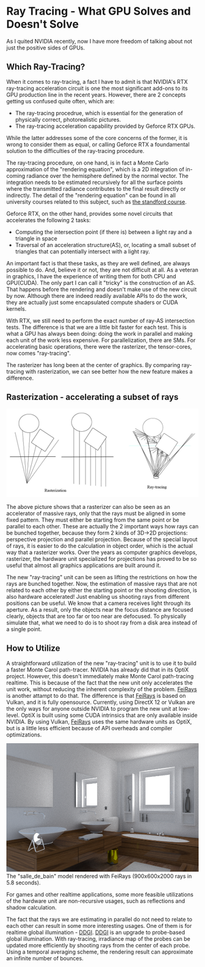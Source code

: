 # Ray Tracing - What GPU Solves and Doesn't Solve

As I quited NVIDIA recently, now I have more freedom of talking about not just the positive sides of GPUs.

## Which Ray-Tracing?

When it comes to ray-tracing, a fact I have to admit is that NVIDIA's RTX ray-tracing acceleration circuit is one the most significant add-ons to its GPU production line in the recent years. However, there are 2 concepts getting us confused quite often, which are:

* The ray-tracing procedrue, which is essential for the generation of physically correct, photorealistic pictures.
* The ray-tracing acceleration capability provided by Geforce RTX GPUs.

While the latter addresses some of the core concerns of the former, it is wrong to consider them as equal, or calling Geforce RTX a foundamental solution to the difficulties of the ray-tracing procedure. 

The ray-tracing procedure, on one hand, is in fact a Monte Carlo approximation of the "rendering equation", which is a 2D integration of in-coming radiance over the hemisphere defined by the normal vector. The integration needs to be estimated recursively for all the surface points where the transmitted radiance contributes to the final result directly or indirectly. The detail of the "rendering equation" can be found in all university courses related to this subject, such as [the standford course](http://graphics.stanford.edu/courses/cs348b-01/readings.html).

Geforce RTX, on the other hand, provides some novel circuits that accelerates the following 2 tasks:

* Computing the intersection point (if there is) between a light ray and a triangle in space
* Traversal of an acceleration structure(AS), or, locating a small subset of triangles that can potentially intersect with a light ray.

An important fact is that these tasks, as they are well defined, are always possible to do. And, believe it or not, they are not difficult at all. As a veteran in graphics, I have the experience of writing them for both CPU and GPU(CUDA). The only part I can call it "tricky" is the construction of an AS. That happens before the rendering and doesn't make use of the new circuit by now. Although there are indeed readily available APIs to do the work, they are actually just some encapsulated compute shaders or CUDA kernels.

With RTX, we still need to perform the exact number of ray-AS intersection tests. The difference is that we are a little bit faster for each test. This is what a GPU has always been doing: doing the work in parallel and making each unit of the work less expensive. For parallelization, there are SMs. For accelerating basic operations, there were the rasterizer, the tensor-cores, now comes "ray-tracing".

The rasterizer has long been at the center of graphics. By comparing ray-tracing with rasterization, we can see better how the new feature makes a difference.

## Rasterization - accelerating a subset of rays

![rasterization vs. ray-tracing](images/rasterization.jpg)

The above picture shows that a rasterizer can also be seen as an accelerator of massive rays, only that the rays must be aligned in some fixed pattern. They must either be starting from the same point or be parallel to each other. These are actually the 2 important ways how rays can be bunched together, because they form 2 kinds of 3D->2D projections: perspective projection and parallel projection. Because of the special layout of rays, it is easier to do the calculation in object order, which is the actual way that a rasterizer works. Over the years as computer graphics develops, rasterizer, the hardware unit specialized for projections has proved to be so useful that almost all graphics applications are built around it.

The new "ray-tracing" unit can be seen as lifting the restrictions on how the rays are bunched together. Now, the estimation of massive rays that are not related to each other by either the starting point or the shooting direction, is also hardware accelerated! Just enabling us shooting rays from different positions can be useful. We know that a camera receives light through its aperture. As a result, only the objects near the focus distance are focused clearly, objects that are too far or too near are defocused. To physically simulate that, what we need to do is to shoot ray from a disk area instead of a single point.

## How to Utilize

A straightforward utilization of the new "ray-tracing" unit is to use it to build a faster Monte Carol path-tracer. NVIDIA has already did that in its OptiX project. However, this doesn't immediately make Monte Carol path-tracing realtime. This is because of the fact that the new unit only accelerates the unit work, without reducing the inherent complexity of the problem. [FeiRays](https://github.com/fynv/FeiRays) is another attampt to do that. The difference is that [FeiRays](https://github.com/fynv/FeiRays) is based on Vulkan, and it is fully opensource. Currently, using DirectX 12 or Vulkan are the only ways for anyone outside NVIDIA to program the new unit at low-level. OptiX is built using some CUDA intrinsics that are only available inside NVIDIA. By using Vulkan, [FeiRays](https://github.com/fynv/FeiRays) uses the same hardware units as OptiX, but is a little less efficient because of API overheads and compiler optimizations.

![salle_de_bain.jpg](images/salle_de_bain.png)
The "salle_de_bain" model rendered with FeiRays (900x600x2000 rays in 5.8 seconds).

For games and other realtime applications, some more feasible utilizations of the hardware unit are non-recursive usages, such as reflections and shadow calculation. 

The fact that the rays we are estimating in parallel do not need to relate to each other can result in some more interesting usages. One of them is for realtime global illumination - [DDGI](https://devblogs.nvidia.com/rtx-global-illumination-part-i/). [DDGI](https://devblogs.nvidia.com/rtx-global-illumination-part-i/) is an upgrade to probe-based global illumination. With ray-tracing, irradiance map of the probes can be updated more efficiently by shooting rays from the center of each probe. Using a temporal averaging scheme, the rendering result can approximate an infinite number of bounces.




